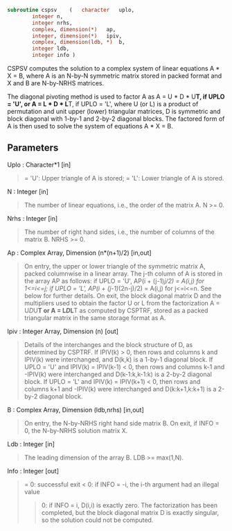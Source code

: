 ```fortran
subroutine cspsv	(	character	uplo,
		integer	n,
		integer	nrhs,
		complex, dimension(*)	ap,
		integer, dimension(*)	ipiv,
		complex, dimension(ldb, *)	b,
		integer	ldb,
		integer	info )
```

 CSPSV computes the solution to a complex system of linear equations
    A * X = B,
 where A is an N-by-N symmetric matrix stored in packed format and X
 and B are N-by-NRHS matrices.

 The diagonal pivoting method is used to factor A as
    A = U * D * U**T,  if UPLO = 'U', or
    A = L * D * L**T,  if UPLO = 'L',
 where U (or L) is a product of permutation and unit upper (lower)
 triangular matrices, D is symmetric and block diagonal with 1-by-1
 and 2-by-2 diagonal blocks.  The factored form of A is then used to
 solve the system of equations A * X = B.

## Parameters
Uplo : Character*1 [in]
> = 'U':  Upper triangle of A is stored;
> = 'L':  Lower triangle of A is stored.

N : Integer [in]
> The number of linear equations, i.e., the order of the
> matrix A.  N >= 0.

Nrhs : Integer [in]
> The number of right hand sides, i.e., the number of columns
> of the matrix B.  NRHS >= 0.

Ap : Complex Array, Dimension (n*(n+1)/2) [in,out]
> On entry, the upper or lower triangle of the symmetric matrix
> A, packed columnwise in a linear array.  The j-th column of A
> is stored in the array AP as follows:
> if UPLO = 'U', AP(i + (j-1)*j/2) = A(i,j) for 1<=i<=j;
> if UPLO = 'L', AP(i + (j-1)*(2n-j)/2) = A(i,j) for j<=i<=n.
> See below for further details.
> On exit, the block diagonal matrix D and the multipliers used
> to obtain the factor U or L from the factorization
> A = U*D*U**T or A = L*D*L**T as computed by CSPTRF, stored as
> a packed triangular matrix in the same storage format as A.

Ipiv : Integer Array, Dimension (n) [out]
> Details of the interchanges and the block structure of D, as
> determined by CSPTRF.  If IPIV(k) > 0, then rows and columns
> k and IPIV(k) were interchanged, and D(k,k) is a 1-by-1
> diagonal block.  If UPLO = 'U' and IPIV(k) = IPIV(k-1) < 0,
> then rows and columns k-1 and -IPIV(k) were interchanged and
> D(k-1:k,k-1:k) is a 2-by-2 diagonal block.  If UPLO = 'L' and
> IPIV(k) = IPIV(k+1) < 0, then rows and columns k+1 and
> -IPIV(k) were interchanged and D(k:k+1,k:k+1) is a 2-by-2
> diagonal block.

B : Complex Array, Dimension (ldb,nrhs) [in,out]
> On entry, the N-by-NRHS right hand side matrix B.
> On exit, if INFO = 0, the N-by-NRHS solution matrix X.

Ldb : Integer [in]
> The leading dimension of the array B.  LDB >= max(1,N).

Info : Integer [out]
> = 0:  successful exit
> < 0:  if INFO = -i, the i-th argument had an illegal value
> > 0:  if INFO = i, D(i,i) is exactly zero.  The factorization
> has been completed, but the block diagonal matrix D is
> exactly singular, so the solution could not be
> computed.

